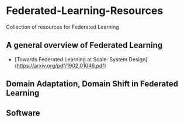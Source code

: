 # Federated-Learning-Resources

Collection of resources for Federated Learning

## A general overview of Federated Learning

* [Towards Federated Learning at Scale: System Design] (https://arxiv.org/pdf/1902.01046.pdf)


## Domain Adaptation, Domain Shift in Federated Learning

## Software
